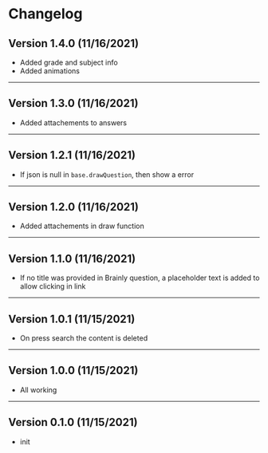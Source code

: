 # Changelog

## Version 1.4.0 (11/16/2021)

- Added grade and subject info
- Added animations

---

## Version 1.3.0 (11/16/2021)

- Added attachements to answers

---

## Version 1.2.1 (11/16/2021)

- If json is null in `base.drawQuestion`, then show a error

---

## Version 1.2.0 (11/16/2021)

- Added attachements in draw function

---

## Version 1.1.0 (11/16/2021)

- If no title was provided in Brainly question, a placeholder text is added to allow clicking in link

---

## Version 1.0.1 (11/15/2021)

- On press search the content is deleted

---

## Version 1.0.0 (11/15/2021)

- All working

---

## Version 0.1.0 (11/15/2021)

- init
